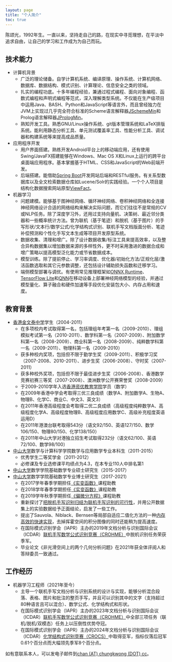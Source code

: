 ```yaml
---
layout: page
title: "个人简介"
toc: true
---
```


陈颂光，1992年生。一直以来，坚持走自己的路，在现实中寻觅理想，在平淡中追求自由，让自己的学习和工作成为为自己而玩。

## 技术能力

- 计算机背景
    - 广泛的理论储备。自学计算机系统、编译原理、操作系统、计算机网络、数据库、数据结构、模式识别、计算理论、信息安全之类的领域。
    - 扎实的编程功底。十多年编程经验，兼通过程式编程、面向对象编程、函数式编程和声明式编程等范式，深入理解类型系统。不仅能在生产级项目中运用Java、BASH、Python和JavaScript等语言外，而且曾经独力在JVM上实现过几乎完全符合标准的Scheme语言解释器[JSchemeMin](https://github.com/chungkwong/jschememin)和Prolog语言解释器[JPrologMin](https://github.com/chungkwong/jprologmin)。
    - 熟知开发工具。熟悉GNU/Linux操作系统、git版本管理系统和LaTeX排版系统。能利用静态分析工具、单元测试覆盖率工具、性能分析工具、调试器和构建系统等来提高成品质量。
- 应用程序开发
    - 用户界面搭建。熟练开发Android平台上的移动端应用，还有使用Swing/JavaFX搭建能够在Windows、Mac OS X和Linux上运行的跨平台桌面端应用程序。基本掌握基于HTML、CSS和JavaScript的Web前端开发。
    - 后端搭建。能借助[Spring Boot](https://spring.io/projects/spring-boot)开发网站后端和RESTful服务。有关系型数据库以及全文检索数据仓库如Lucene/Solr的实践经验。一个个人项目是结构化数据搜索网站原型[ViewFact](https://www.viewfact.org)。
- 机器学习
    - 问题建模。能够基于图神经网络、循环神经网络、卷积神经网络和全连接神经网络设计合适的网络结构来解决实际问题，而它们往往不是常规的CV或NLP任务。除了深度学习外，还用过支持向量机、决策树、最近邻分类器和一些概率统计方法。曾为联机（基于笔迹）和脱机（基于图片）的手写形状/文本行/数学公式/化学结构式识别、联机手写文档版面分析、笔迹补偿预测和个性化手写文本生成等项目开发原型系统。
    - 数据收集、清理和增广。除了设计数据收集/标注工具来提高效率，以及整合异构数据集以增加数据来源的多样性外，更不时采用激进的数据合成和增广策略以提高模型泛化能力或节省数据成本。
    - 模型训练。除了提前停止、学习率调度、优化器/初始化方法/正规化层/激活函数选取和其它元参数调整，还包括设计辅助损失函数和迁移学习。
    - 端侧模型部署与调优。有使用常见推理框架如[ONNX Runtime](https://onnxruntime.ai/)、[TensorFlow Lite](https://tensorflow.google.cn/lite/)和[QNN](https://developer.qualcomm.com/software/qualcomm-neural-processing-sdk)在移动设备上部署神经网络模型的经验，并通过模型量化、算子融合和硬件加速等手段优化安装包大小、内存占用和速度。


## 教育背景

*   [香港金文泰中学](http://www.clementi.edu.hk/)学生（2004-2011）
    - 在多项校内考试取得第一名，包括理组年考第一名（2009-2010）、理组模拟考试第一名（2010-2011）、数学科第一名（2007-2009）、附加数学科第一名（2008-2009）、商业科第一名（2008-2009）、纯粹数学科第一名（2009-2011）、物理科第一名（2009-2010）
    - 获多种校内奖项，包括但不限于勤学生奖（2009-2011）、积极学习奖（2007-2008、2010-2011）、进步生奖（2006-2008）、守时奖（2007-2011）
    - 获多种校外奖项，包括但不限于最佳进步生奖（2006-2008）、香港数学竞赛初赛三等奖（2007-2008）、澳洲数学公开赛荣誉奖（2008-2009）
    - 于2009-2010学年入选[香港资优教育学院](https://www.hkage.org.hk/)学员（数学）
    - 在2009年香港中学会考取得三优三良成绩（数学A、附加数学A、生物A、物理B、化学C、商业C、中文3、英文3）
    - 在2011年香港高级程度会考取得二优二良成绩（高级程度纯粹数学A、高级程度化学A、高级程度物理B、高级程度应用数学C、高级补充程度英语运用D）
    - 在2011年港澳台联考取得543分（语文92/150、英语127/150、数学106/150、物理80/150、化学138/150）
    - 在2011年中山大学对港独立招生考试取得232分（语文62/100、英语72/100、数学98/100）
*   [中山大学](http://www.sysu.edu.cn/)数学与计算科学学院数学与应用数学专业本科生（2011-2015）
    - 优秀学生二等奖学金（2011-2012）
    - 必修课及专业选修课平均绩点为4.3，在本专业110人中排名第1
*   [中山大学](http://www.sysu.edu.cn/)数学学院基础数学专业硕士研究生（2015-2017）
*   [中山大学](http://www.sysu.edu.cn/)数学学院基础数学专业博士研究生（2017-2021）
    - 在2017学年春季学期担任[《实变函数》](https://chungkwong.gitlab.io/real17/)课程助教
    - 在2018学年春季学期担任[《实变函数》](https://kwong.gitee.io/real18/)课程助教
    - 在2019学年秋季学期担任[《偏微分方程》](https://kwong.gitee.io/pde19/)课程助教
    - 重新探讨了[把脱机手写识别归结为联机手写识别的可行性](http://doi.org/10.1109/ACCESS.2020.2984627)，并用公开数据集上的实验数据给予正面结论，启发了一些工作。
    - 提出了Sauvola、Niblack、Bernsen等局部自适应二值化方法的一种[内存高效的快速实现](https://arxiv.org/abs/1905.13038)，去掉挥霍空间的积分图像的同时还能稍为提高速度。
    - 在国际模式识别学会（IAPR）主办的2019年文档分析与识别国际会议（ICDAR）[联机手写数学公式识别竞赛（CROHME）](https://www.cs.rit.edu/~rlaz/files/CROHME+TFD%E2%80%932019.pdf)中脱机识别任务荣获季军。
    - 毕业论文《非光滑空间上的两个几何分析问题》在2021年获全体评阅人和答辩委员一致通过。

## 工作经历

*   机器学习工程师（2021年至今）
    - 主导一个联机手写文档分析与识别系统的设计与实现，能够分析混合段落、表格、图片和批注的整页手写，并且可以识别其中的文字（支持超过80种语言且可以混合）、数学公式、化学结构式和形状。
    - 在国际模式识别学会（IAPR）主办的2023年文档分析与识别国际会议（ICDAR）[联机手写数学公式识别竞赛（CROHME）](https://crohme2023.ltu-ai.dev/results/)中全部三项任务（联机/脱机/双模态）任务上以压倒性优势夺冠。
    - 在国际模式识别学会（IAPR）主办的2024年文档分析与识别国际会议（ICDAR）[化学结构式识别竞赛（CROCS）](https://codalab.lisn.upsaclay.fr/competitions/17381#results)中取得亚军，指标仅落后冠军0.61个百分点而大幅领先季军8个百分点。

如有意联系本人，可以发电子邮件到<a href="mailto&#58;chan&#64;chungkwong&#46;cc">chan (AT) chungkwong (DOT) cc</a>。

